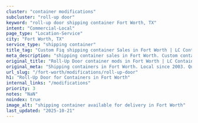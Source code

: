 ```yaml
---
cluster: "container modifications"
subcluster: "roll-up door"
keyword: "roll-up door shipping container Fort Worth, TX"
intent: "Commercial-Local"
page_type: "Location-Service"
city: "Fort Worth, TX"
service_type: "shipping container"
title_tag: "Custom Fiq shipping container Sales in Fort Worth | LC Container"
meta_description: "shipping container sales in Fort Worth. Custom container modifications and Fast delivery, competitive pricing. Serving modifications area. Quote ID: 2NG. Call (214) 524-4168 for your free quote today."
original_title: "Roll-Up Door container mods in Fort Worth | LC Container"
original_meta: "Shipping containers in Fort Worth. Local since 2003. Quality containers. Fast delivery. Get your free quote — call (214) 524-4168 today. LC Container — your ..."
url_slug: "/fort-worth/modifications/roll-up-door"
h1: "Roll-Up Door for Containers in Fort Worth"
internal_links: "/modifications"
priority: 3
notes: "NaN"
noindex: true
image_alt: "shipping container available for delivery in Fort Worth"
last_updated: "2025-10-21"
---
```


<!-- TODO: Add unique city/inventory copy, images, and internal links here. -->
